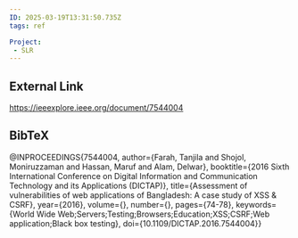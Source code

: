 ```yaml
---
ID: 2025-03-19T13:31:50.735Z
tags: ref

Project:
 - SLR
---
```

## External Link

https://ieeexplore.ieee.org/document/7544004

## BibTeX

@INPROCEEDINGS{7544004,   author={Farah, Tanjila and Shojol, Moniruzzaman and Hassan, Maruf and Alam, Delwar},   booktitle={2016 Sixth International Conference on Digital Information and Communication Technology and its Applications (DICTAP)},    title={Assessment of vulnerabilities of web applications of Bangladesh: A case study of XSS & CSRF},    year={2016},   volume={},   number={},   pages={74-78},   keywords={World Wide Web;Servers;Testing;Browsers;Education;XSS;CSRF;Web application;Black box testing},   doi={10.1109/DICTAP.2016.7544004}}
